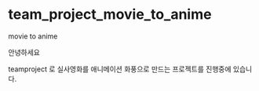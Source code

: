 # team_project_movie_to_anime
movie to anime

안녕하세요

teamproject 로 실사영화를 애니메이션 화풍으로 만드는 프로젝트를 진행중에 있습니다.
